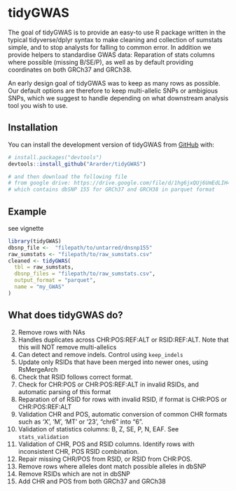 
<!-- README.md is generated from README.Rmd. Please edit that file -->

# tidyGWAS

<!-- badges: start -->
<!-- badges: end -->

The goal of tidyGWAS is to provide an easy-to use R package written in
the typical tidyverse/dplyr syntax to make cleaning and collection of
sumstats simple, and to stop analysts for falling to common error. In
addition we provide helpers to standardise GWAS data: Reparation of
stats columns where possible (missing B/SE/P), as well as by default
providing coordinates on both GRCh37 and GRCh38.

An early design goal of tidyGWAS was to keep as many rows as possible.
Our default options are therefore to keep multi-allelic SNPs or
ambigious SNPs, which we suggest to handle depending on what downstream
analysis tool you wish to use.

## Installation

You can install the development version of tidyGWAS from
[GitHub](https://github.com/) with:

``` r
# install.packages("devtools")
devtools::install_github("Ararder/tidyGWAS")
```

``` bash
# and then download the following file
# from google drive: https://drive.google.com/file/d/1hg6jxQUj6UmEdLIH46md7eJcgfVlzmNn/view?usp=share_link
# which contains dbSNP 155 for GRCh37 and GRCH38 in parquet format
```

## Example

see vignette

``` r
library(tidyGWAS)
dbsnp_file <-  "filepath/to/untarred/dnsnp155"
raw_sumstats <- "filepath/to/raw_sumstats.csv" 
cleaned <- tidyGWAS(
  tbl = raw_sumstats,
  dbsnp_files = "filepath/to/raw_sumstats.csv",
  output_format = "parquet",
  name = "my_GWAS"
)
```

## What does tidyGWAS do?

2.  Remove rows with NAs
3.  Handles duplicates across CHR:POS:REF:ALT or RSID:REF:ALT. Note that
    this will NOT remove multi-allelics
4.  Can detect and remove indels. Control using `keep_indels`
5.  Update only RSIDs that have been merged into newer ones, using
    RsMergeArch
6.  Check that RSID follows correct format.
7.  Check for CHR:POS or CHR:POS:REF:ALT in invalid RSIDs, and automatic
    parsing of this format
8.  Reparation of of RSID for rows with invalid RSID, if format is
    CHR:POS or CHR:POS:REF:ALT
9.  Validation CHR and POS, automatic conversion of common CHR formats
    such as ‘X’, ‘M’, ‘MT’ or ‘23’, “chr6” into “6”.
10. Validation of statistics columns: B, Z, SE, P, N, EAF. See
    `stats_validation`
11. Validation of CHR, POS and RSID columns. Identify rows with
    inconsistent CHR, POS RSID combination.
12. Repair missing CHR/POS from RSID, or RSID from CHR:POS.
13. Remove rows where alleles dont match possible alleles in dbSNP
14. Remove RSIDs which are not in dbSNP
15. Add CHR and POS from both GRCh37 and GRCh38
